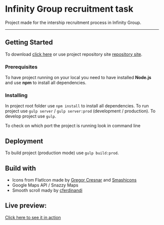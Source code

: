 # Infinity Group recruitment task
Project made for the intership recruitment process in Infinity Group.
___
## Getting Started
To download [click here](https://gitlab.com/xcanndy/recruitment-task_infinity-group/-/archive/master/recruitment-task_infinity-group-master.zip) or use project repository site [repository site](https://gitlab.com/xcanndy/recruitment-task_infinity-group).

### Prerequisites
To have project running on your local you need to have installed **Node.js** and use **npm** to install all dependencies.

### Installing
In project root folder use `npm install` to install all dependencies.
To run project use `gulp server` / `gulp server:prod` (development / production).
To develop project use `gulp`.

To check on which port the project is running look in command line

## Deployment
To build project (production mode) use `gulp build:prod`.

## Build with
- Icons from FlatIcon made by [Gregor Cresnar](https://www.flaticon.com/authors/gregor-cresnar) and [Smashicons](https://www.flaticon.com/authors/smashicons)
- Google Maps API / Snazzy Maps
- Smooth scroll mady by [cferdinandi](https://github.com/cferdinandi/smooth-scroll)

## Live preview: 
[Click here to see it in action](https://xcanndy.gitlab.io/recruitment-task_infinity-group/)

